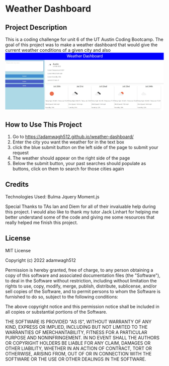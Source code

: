# Weather Dashboard

## Project Description
This is a coding challenge for unit 6 of the UT Austin Coding Bootcamp. The goal of this project was to make a weather dashboard that would give the current weather conditions of a given city and also 
![alt text](./assets/images/screenshot.jpg)

## How to Use This Project
1) Go to  https://adamwagh512.github.io/weather-dashboard/
2) Enter the city you want the weather for in the text box
3) click the blue submit button on the left side of the page to submit your request
4) The weather should appear on the right side of the page
5) Below the submit button, your past searches should populate as buttons, click on them to search for those cities again

## Credits
Technologies Used: 
    Bulma
    Jquery
    Moment.js

Special Thanks to TAs Ian and Diem for all of their invaluable help during this project. I would also like to thank my tutor Jack Linhart for helping me better understand some of the code and giving me some resources that really helped me finish this project. 

## License
MIT License

Copyright (c) 2022 adamwagh512

Permission is hereby granted, free of charge, to any person obtaining a copy
of this software and associated documentation files (the "Software"), to deal
in the Software without restriction, including without limitation the rights
to use, copy, modify, merge, publish, distribute, sublicense, and/or sell
copies of the Software, and to permit persons to whom the Software is
furnished to do so, subject to the following conditions:

The above copyright notice and this permission notice shall be included in all
copies or substantial portions of the Software.

THE SOFTWARE IS PROVIDED "AS IS", WITHOUT WARRANTY OF ANY KIND, EXPRESS OR
IMPLIED, INCLUDING BUT NOT LIMITED TO THE WARRANTIES OF MERCHANTABILITY,
FITNESS FOR A PARTICULAR PURPOSE AND NONINFRINGEMENT. IN NO EVENT SHALL THE
AUTHORS OR COPYRIGHT HOLDERS BE LIABLE FOR ANY CLAIM, DAMAGES OR OTHER
LIABILITY, WHETHER IN AN ACTION OF CONTRACT, TORT OR OTHERWISE, ARISING FROM,
OUT OF OR IN CONNECTION WITH THE SOFTWARE OR THE USE OR OTHER DEALINGS IN THE SOFTWARE.
